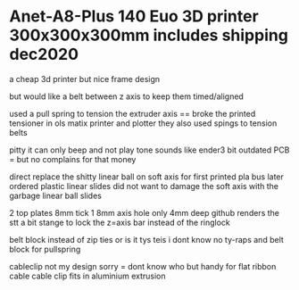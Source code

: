 # Anet-A8-Plus 140 Euo 3D printer 300x300x300mm includes shipping dec2020

a cheap 3d printer but nice frame design

but would like a belt between z axis to keep them timed/aligned

used a pull spring to tension the extruder axis == broke the printed tensioner
in ols matix printer and plotter they also used spings to tension belts

pitty it can only beep and not play tone sounds like ender3
bit outdated PCB = but no complains for that money

direct replace the shitty linear ball on soft axis for 
first printed pla bus later ordered plastic linear slides
did not want to damage the soft axis with the garbage linear ball slides




2 top plates 8mm tick 1 8mm axis hole only 4mm deep
github renders the stt a bit stange
to lock the z=axis bar instead of the ringlock 

belt block instead of zip ties or is it tys teis i dont know no ty-raps
and belt block for pullspring

cableclip not my design sorry = dont know who
but handy for flat ribbon cable
cable clip fits in aluminium extrusion
